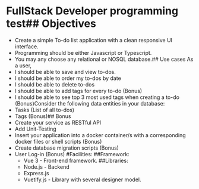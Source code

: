 # FullStack Developer programming test## Objectives
- Create a simple To-do list application with a clean responsive UI interface.
- Programming should be either Javascript or Typescript.
- You may any choose any relational or NOSQL database.## Use cases
As a user,
- I should be able to save and view to-dos.
- I should be able to order my to-dos by date
- I should be able to delete to-dos
- I should be able to add tags for every to-do (Bonus)
- I should be able to see top 3 most used tags when creating a to-do (Bonus)Consider the following data entities in your database:
- Tasks (List of all to-dos)
- Tags (Bonus)## Bonus
- Create your service as RESTful API
- Add Unit-Testing
- Insert your application into a docker container/s with a corresponding docker files or shell scripts (Bonus)
- Create database migration scripts (Bonus)
- User Log-in (Bonus)
#Facilities:
##Framework:
  * Vue 3 - Front-end framework.
##Libraries:
  * Node.js - Backend 
  * Express.js
  * Vuetify.js - Library with several designer model.

